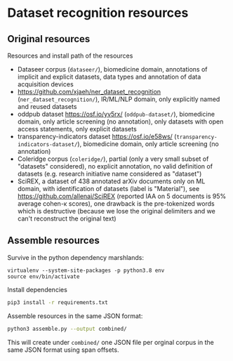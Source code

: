 # Dataset recognition resources

## Original resources

Resources and install path of the resources

* Dataseer corpus (`dataseer/`), biomedicine domain, annotations of implicit and explicit datasets, data types and annotation of data acquisition devices
* https://github.com/xjaeh/ner_dataset_recognition (`ner_dataset_recognition/`), IR/ML/NLP domain, only explicitly named and reused datasets
* oddpub dataset https://osf.io/yv5rx/ (`oddpub-dataset/`), biomedicine domain, only article screening (no annotation), only datasets with open access statements, only explicit datasets
* transparency-indicators dataset https://osf.io/e58ws/ (`transparency-indicators-dataset/`), biomedicine domain, only article screening (no annotation)
* Coleridge corpus (`coleridge/`), partial (only a very small subset of "datasets" considered), no explicit annotation, no valid definition of datasets (e.g. research initiative name considered as "dataset")
* SciREX, a dataset of 438 annotated arXiv documents only on ML domain, with identification of datasets (label is "Material"), see https://github.com/allenai/SciREX (reported IAA on 5 documents is 95% average cohen-κ scores), one drawback is the pre-tokenized words which is destructive (because we lose the original delimiters and we can't reconstruct the original text)

## Assemble resources 

Survive in the python dependency marshlands:

```
virtualenv --system-site-packages -p python3.8 env
source env/bin/activate
```

Install dependencies

```sh
pip3 install -r requirements.txt 
```

Assemble resources in the same JSON format: 

```sh
python3 assemble.py --output combined/
```

This will create under `combined/` one JSON file per orginal corpus in the same JSON format using span offsets. 

